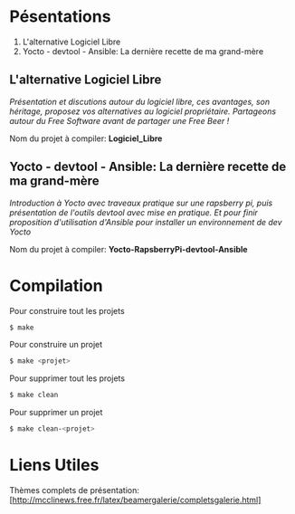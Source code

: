 Pésentations
============

1. L'alternative Logiciel Libre
2. Yocto - devtool - Ansible: La dernière recette de ma grand-mère


L'alternative Logiciel Libre
----------------------------

_Présentation et discutions autour du logiciel libre, ces avantages, son héritage, proposez vos alternatives au logiciel propriétaire. Partageons autour du Free Software avant de partager une Free Beer !_

Nom du projet à compiler: **Logiciel_Libre**


Yocto - devtool - Ansible: La dernière recette de ma grand-mère
---------------------------------------------------------------
_Introduction à Yocto avec traveaux pratique sur une rapsberry pi, puis présentation de l'outils devtool avec mise en pratique. Et pour finir proposition d'utilisation d'Ansible pour installer un environnement de dev Yocto_

Nom du projet à compiler: **Yocto-RapsberryPi-devtool-Ansible**

Compilation
===========

Pour construire tout les projets
```bash
$ make
```

Pour construire un projet
```bash
$ make <projet>
```

Pour supprimer tout les projets
```bash
$ make clean
```

Pour supprimer un projet
```bash
$ make clean-<projet>
```

Liens Utiles
============

Thèmes complets de présentation:
[http://mcclinews.free.fr/latex/beamergalerie/completsgalerie.html]
